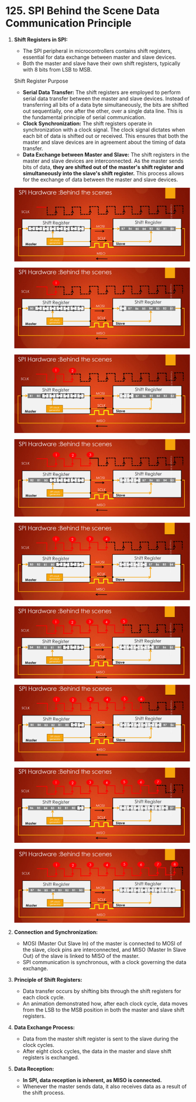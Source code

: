 # 125. SPI Behind the Scene Data Communication Principle



1. **Shift Registers in SPI:**

   - The SPI peripheral in microcontrollers contains shift registers, essential for data exchange between master and slave devices.
   - Both the master and slave have their own shift registers, typically with 8 bits from LSB to MSB.

   Shift Register Purpose

   - **Serial Data Transfer:** The shift registers are employed to perform serial data transfer between the master and slave devices. Instead of transferring all bits of a data byte simultaneously, the bits are shifted out sequentially, one after the other, over a single data line. This is the fundamental principle of serial communication.
   - **Clock Synchronization:** The shift registers operate in synchronization with a clock signal. The clock signal dictates when each bit of data is shifted out or received. This ensures that both the master and slave devices are in agreement about the timing of data transfer.
   - **Data Exchange between Master and Slave:** The shift registers in the master and slave devices are interconnected. As the master sends bits of data, **they are shifted out of the master's shift register and simultaneously into the slave's shift register.** This process allows for the exchange of data between the master and slave devices.

   ![01](https://github.com/knightsummon/Mastering-Microcontroller-and-Embedded-Driver-Development/blob/main/31.%20SPI%20Introduction%20and%20Bus%20Details/125.%20SPI%20Behind%20the%20Scene%20Data%20Communication%20Principle.assets/01.jpg)

   ![02](https://github.com/knightsummon/Mastering-Microcontroller-and-Embedded-Driver-Development/blob/main/31.%20SPI%20Introduction%20and%20Bus%20Details/125.%20SPI%20Behind%20the%20Scene%20Data%20Communication%20Principle.assets/02.jpg)

   ![03](https://github.com/knightsummon/Mastering-Microcontroller-and-Embedded-Driver-Development/blob/main/31.%20SPI%20Introduction%20and%20Bus%20Details/125.%20SPI%20Behind%20the%20Scene%20Data%20Communication%20Principle.assets/03.jpg)

   ![04](https://github.com/knightsummon/Mastering-Microcontroller-and-Embedded-Driver-Development/blob/main/31.%20SPI%20Introduction%20and%20Bus%20Details/125.%20SPI%20Behind%20the%20Scene%20Data%20Communication%20Principle.assets/04.jpg)

   ![05](https://github.com/knightsummon/Mastering-Microcontroller-and-Embedded-Driver-Development/blob/main/31.%20SPI%20Introduction%20and%20Bus%20Details/125.%20SPI%20Behind%20the%20Scene%20Data%20Communication%20Principle.assets/05.jpg)

   ![06](https://github.com/knightsummon/Mastering-Microcontroller-and-Embedded-Driver-Development/blob/main/31.%20SPI%20Introduction%20and%20Bus%20Details/125.%20SPI%20Behind%20the%20Scene%20Data%20Communication%20Principle.assets/06.jpg)

   ![07](https://github.com/knightsummon/Mastering-Microcontroller-and-Embedded-Driver-Development/blob/main/31.%20SPI%20Introduction%20and%20Bus%20Details/125.%20SPI%20Behind%20the%20Scene%20Data%20Communication%20Principle.assets/07.jpg)

   ![08](https://github.com/knightsummon/Mastering-Microcontroller-and-Embedded-Driver-Development/blob/main/31.%20SPI%20Introduction%20and%20Bus%20Details/125.%20SPI%20Behind%20the%20Scene%20Data%20Communication%20Principle.assets/08.jpg)

   ![09](https://github.com/knightsummon/Mastering-Microcontroller-and-Embedded-Driver-Development/blob/main/31.%20SPI%20Introduction%20and%20Bus%20Details/125.%20SPI%20Behind%20the%20Scene%20Data%20Communication%20Principle.assets/09.jpg)

   

2. **Connection and Synchronization:**

   - MOSI (Master Out Slave In) of the master is connected to MOSI of the slave, clock pins are interconnected, and MISO (Master In Slave Out) of the slave is linked to MISO of the master.
   - SPI communication is synchronous, with a clock governing the data exchange.

3. **Principle of Shift Registers:**

   - Data transfer occurs by shifting bits through the shift registers for each clock cycle.
   - An animation demonstrated how, after each clock cycle, data moves from the LSB to the MSB position in both the master and slave shift registers.

4. **Data Exchange Process:**

   - Data from the master shift register is sent to the slave during the clock cycles.
   - After eight clock cycles, the data in the master and slave shift registers is exchanged.

5. **Data Reception:**

   - **In SPI, data reception is inherent, as MISO is connected.**
   - Whenever the master sends data, it also receives data as a result of the shift process.
